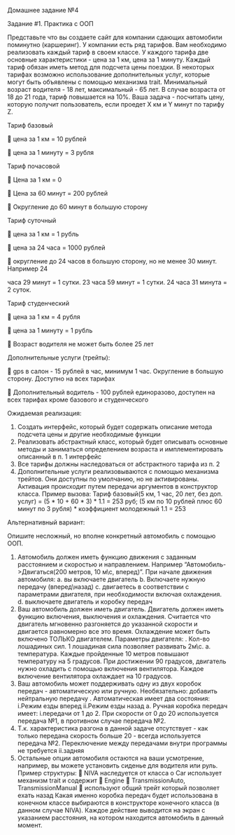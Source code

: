 Домашнее задание №4

Задание #1. Практика с ООП

Представьте что вы создаете сайт для компании сдающих автомобили поминутно
(каршеринг). У компании есть ряд тарифов. Вам необходимо реализовать каждый тариф
в своем классе. У каждого тарифа две основные характеристики - цена за 1 км, цена за 1
минуту. Каждый тариф обязан иметь метод для подсчета цены поездки. В некоторых
тарифах возможно использование дополнительных услуг, которые могут быть объявлены
с помощью механизма trait. Минимальный возраст водителя - 18 лет, максимальный - 65
лет. В случае возраста от 18 до 21 года, тариф повышается на 10%. Ваша задача -
посчитать цену, которую получит пользователь, если проедет Х км и Y минут по тарифу Z.

Тариф базовый

 цена за 1 км = 10 рублей

 цена за 1 минуту = 3 рубля

Тариф почасовой


 Цена за 1 км = 0

 Цена за 60 минут = 200 рублей

 Округление до 60 минут в большую сторону

Тариф суточный

 цена за 1 км = 1 рубль

 цена за 24 часа = 1000 рублей

 округление до 24 часов в большую сторону, но не менее 30 минут. Например 24

часа 29 минут = 1 сутки. 23 часа 59 минут = 1 сутки. 24 часа 31 минута = 2 суток.

Тариф студенческий

 цена за 1 км = 4 рубля

 цена за 1 минуту = 1 рубль

 Возраст водителя не может быть более 25 лет

Дополнительные услуги (трейты):

 gps в салон - 15 рублей в час, минимум 1 час. Округление в большую сторону.
Доступно на всех тарифах

 Дополнительный водитель - 100 рублей единоразово, доступен на всех тарифах
кроме базового и студенческого

Ожидаемая реализация:

1. Создать интерфейс, который будет содержать описание метода подсчета цены и
другие необходимые функции
2. Реализовать абстрактный класс, который будет описывать основные методы и
заниматься определением возраста и имплементировать описанный в п. 1
интерфейс
3. Все тарифы должны наследоваться от абстрактного тарифа из п. 2
4. Дополнительные услуги реализовываются с помощью механизма трейтов. Они
доступны по умолчанию, но не активированы. Активация происходит путем
передачи аргументов в конструктор класса.
Пример вызова:
Тариф базовый(5 км, 1 час, 20 лет, без доп. услуг) = (5 * 10 + 60 * 3) * 1.1 = 253 руб; (5 км
по 10 рублей плюс 60 минут по 3 рубля) * коэффициент молодежный 1.1 = 253


Альтернативный вариант:

Опишите несложный, но вполне конкретный автомобиль с помощью ООП.
1. Автомобиль должен иметь функцию движения с заданным расстоянием и
скоростью и направлением. Например “Автомобиль->Двигаться(200 метров, 10
м\с, вперед)”. При начале движения автомобиля:
a. вы включаете двигатель
b. Включаете нужную передачу (вперед\назад)
c. двигаетесь в соответствии с параметрами двигателя, при необходимости
включая охлаждения.
d. выключаете двигатель и коробку передач
2. Ваш автомобиль должен иметь двигатель. Двигатель должен иметь функцию
включения, выключения и охлаждения. Считается что двигатель мгновенно
разгоняется до указанной скорости и двигается равномерно все это время.
Охлаждение может быть включено ТОЛЬКО двигателем. Параметры двигателя:
. Кол-во лошадиных сил. 1 лошадиная сила позволяет развивать 2м\с.
a. температура. Каждые пройденные 10 метров повышают температуру на 5
градусов. При достижении 90 градусов, двигатель нужно охладить с помощью включения
вентилятора. Каждое включение вентилятора охлаждает на 10 градусов.
3. Ваш автомобиль может поддерживать одну из двух коробок передач -
автоматическую или ручную. Необязательно: добавить нейтральную передачу
. Автоматическая имеет два состояния:
i.Режим езды вперед
ii.Режим езды назад
a. Ручная коробка передач имеет:
i.передачи от 1 до 2. При скорости от 0 до 20 используется передача №1, в противном
случае передача №2.
1. Т.к. характеристика разгона в данной задаче отсутствует - как только передана скорость больше
20 - всегда используется передача №2. Переключение между передачами внутри программы не
требуется
ii.задняя
4. Остальные опции автомобиля остаются на ваши усмотрение, например, вы
можете установить сиденье для водителя или руль.
Пример структуры:
 NIVA наследуется от класса
o Car использует механизм trait и содержит
 Engine
 TransmissionAuto, TransmissionManual
 используют общий трейт который позволяет ехать назад
Какая именно коробка передач будет использована в конечном классе выбираются в
конструкторе конечного класса (в данном случае NIVA). Каждое действие выводится на
экран с указанием расстояния, на котором находится автомобиль в данный момент.